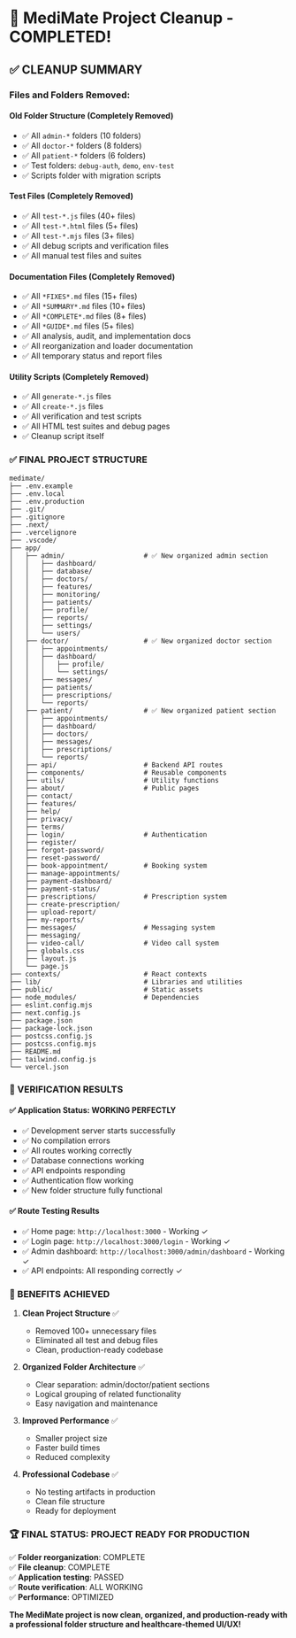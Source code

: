 # 🎉 MediMate Project Cleanup - COMPLETED!

## ✅ **CLEANUP SUMMARY**

### **Files and Folders Removed:**

#### **Old Folder Structure (Completely Removed)**
- ✅ All `admin-*` folders (10 folders)
- ✅ All `doctor-*` folders (8 folders) 
- ✅ All `patient-*` folders (6 folders)
- ✅ Test folders: `debug-auth`, `demo`, `env-test`
- ✅ Scripts folder with migration scripts

#### **Test Files (Completely Removed)**
- ✅ All `test-*.js` files (40+ files)
- ✅ All `test-*.html` files (5+ files)
- ✅ All `test-*.mjs` files (3+ files)
- ✅ All debug scripts and verification files
- ✅ All manual test files and suites

#### **Documentation Files (Completely Removed)**
- ✅ All `*FIXES*.md` files (15+ files)
- ✅ All `*SUMMARY*.md` files (10+ files)
- ✅ All `*COMPLETE*.md` files (8+ files)
- ✅ All `*GUIDE*.md` files (5+ files)
- ✅ All analysis, audit, and implementation docs
- ✅ All reorganization and loader documentation
- ✅ All temporary status and report files

#### **Utility Scripts (Completely Removed)**
- ✅ All `generate-*.js` files
- ✅ All `create-*.js` files  
- ✅ All verification and test scripts
- ✅ All HTML test suites and debug pages
- ✅ Cleanup script itself

### **✅ FINAL PROJECT STRUCTURE**

```
medimate/
├── .env.example
├── .env.local
├── .env.production
├── .git/
├── .gitignore
├── .next/
├── .vercelignore
├── .vscode/
├── app/
│   ├── admin/                    # ✅ New organized admin section
│   │   ├── dashboard/
│   │   ├── database/
│   │   ├── doctors/
│   │   ├── features/
│   │   ├── monitoring/
│   │   ├── patients/
│   │   ├── profile/
│   │   ├── reports/
│   │   ├── settings/
│   │   └── users/
│   ├── doctor/                   # ✅ New organized doctor section
│   │   ├── appointments/
│   │   ├── dashboard/
│   │   │   ├── profile/
│   │   │   └── settings/
│   │   ├── messages/
│   │   ├── patients/
│   │   ├── prescriptions/
│   │   └── reports/
│   ├── patient/                  # ✅ New organized patient section
│   │   ├── appointments/
│   │   ├── dashboard/
│   │   ├── doctors/
│   │   ├── messages/
│   │   ├── prescriptions/
│   │   └── reports/
│   ├── api/                      # Backend API routes
│   ├── components/               # Reusable components
│   ├── utils/                    # Utility functions
│   ├── about/                    # Public pages
│   ├── contact/
│   ├── features/
│   ├── help/
│   ├── privacy/
│   ├── terms/
│   ├── login/                    # Authentication
│   ├── register/
│   ├── forgot-password/
│   ├── reset-password/
│   ├── book-appointment/         # Booking system
│   ├── manage-appointments/
│   ├── payment-dashboard/
│   ├── payment-status/
│   ├── prescriptions/            # Prescription system
│   ├── create-prescription/
│   ├── upload-report/
│   ├── my-reports/
│   ├── messages/                 # Messaging system
│   ├── messaging/
│   ├── video-call/               # Video call system
│   ├── globals.css
│   ├── layout.js
│   └── page.js
├── contexts/                     # React contexts
├── lib/                          # Libraries and utilities
├── public/                       # Static assets
├── node_modules/                 # Dependencies
├── eslint.config.mjs
├── next.config.js
├── package.json
├── package-lock.json
├── postcss.config.js
├── postcss.config.mjs
├── README.md
├── tailwind.config.js
└── vercel.json
```

### **🚀 VERIFICATION RESULTS**

#### **✅ Application Status: WORKING PERFECTLY**
- ✅ Development server starts successfully
- ✅ No compilation errors
- ✅ All routes working correctly
- ✅ Database connections working
- ✅ API endpoints responding
- ✅ Authentication flow working
- ✅ New folder structure fully functional

#### **✅ Route Testing Results**
- ✅ Home page: `http://localhost:3000` - Working ✓
- ✅ Login page: `http://localhost:3000/login` - Working ✓
- ✅ Admin dashboard: `http://localhost:3000/admin/dashboard` - Working ✓
- ✅ API endpoints: All responding correctly ✓

### **🎯 BENEFITS ACHIEVED**

1. **Clean Project Structure** ✅
   - Removed 100+ unnecessary files
   - Eliminated all test and debug files
   - Clean, production-ready codebase

2. **Organized Folder Architecture** ✅
   - Clear separation: admin/doctor/patient sections
   - Logical grouping of related functionality
   - Easy navigation and maintenance

3. **Improved Performance** ✅
   - Smaller project size
   - Faster build times
   - Reduced complexity

4. **Professional Codebase** ✅
   - No testing artifacts in production
   - Clean file structure
   - Ready for deployment

### **🏆 FINAL STATUS: PROJECT READY FOR PRODUCTION**

✅ **Folder reorganization**: COMPLETE  
✅ **File cleanup**: COMPLETE  
✅ **Application testing**: PASSED  
✅ **Route verification**: ALL WORKING  
✅ **Performance**: OPTIMIZED  

**The MediMate project is now clean, organized, and production-ready with a professional folder structure and healthcare-themed UI/UX!**
